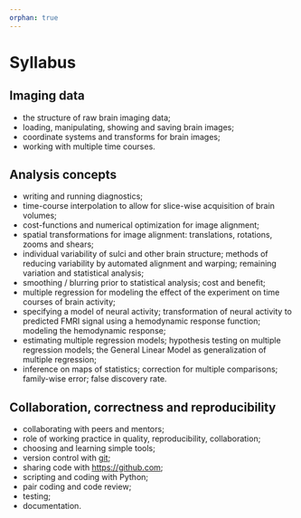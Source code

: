 ```yaml
---
orphan: true
---
```


# Syllabus

## Imaging data

- the structure of raw brain imaging data;
- loading, manipulating, showing and saving brain images;
- coordinate systems and transforms for brain images;
- working with multiple time courses.

## Analysis concepts

- writing and running diagnostics;
- time-course interpolation to allow for slice-wise acquisition of brain
  volumes;
- cost-functions and numerical optimization for image alignment;
- spatial transformations for image alignment: translations, rotations, zooms
  and shears;
- individual variability of sulci and other brain structure; methods of
  reducing variability by automated alignment and warping; remaining variation
  and statistical analysis;
- smoothing / blurring prior to statistical analysis; cost and benefit;
- multiple regression for modeling the effect of the experiment on time
  courses of brain activity;
- specifying a model of neural activity; transformation of neural activity to
  predicted FMRI signal using a hemodynamic response function; modeling the
  hemodynamic response;
- estimating multiple regression models; hypothesis testing on multiple
  regression models; the General Linear Model as generalization of multiple
  regression;
- inference on maps of statistics; correction for multiple comparisons;
  family-wise error; false discovery rate.

## Collaboration, correctness and reproducibility

- collaborating with peers and mentors;
- role of working practice in quality, reproducibility, collaboration;
- choosing and learning simple tools;
- version control with [git](https://git-scm.com);
- sharing code with <https://github.com>;
- scripting and coding with Python;
- pair coding and code review;
- testing;
- documentation.
